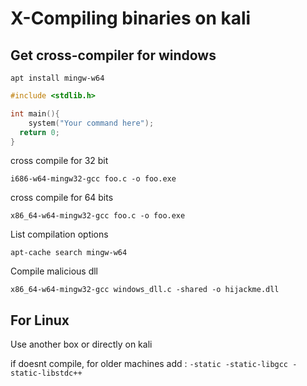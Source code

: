 # X-Compiling binaries on kali

## Get cross-compiler for windows

`apt install mingw-w64 `


```c
#include <stdlib.h>

int main(){
	system("Your command here");
  return 0;
}
```

cross compile for 32 bit
	
`i686-w64-mingw32-gcc foo.c -o foo.exe`


cross compile for 64 bits
	
`x86_64-w64-mingw32-gcc foo.c -o foo.exe`
	
List compilation options
	
	apt-cache search mingw-w64
	
Compile malicious dll

`x86_64-w64-mingw32-gcc windows_dll.c -shared -o hijackme.dll`

## For Linux

Use another box or directly on kali

if doesnt compile, for older machines add : `-static -static-libgcc -static-libstdc++`
